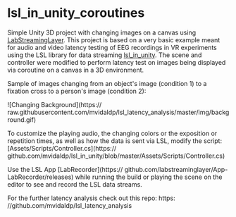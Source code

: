 # lsl_in_unity_coroutines

Simple Unity 3D project with changing images on a canvas using [LabStreamingLayer](https://github.com/sccn/labstreaminglayer). This project is based on a very basic example meant for audio and video latency testing of EEG recordings in VR experiments using the LSL library for data streaming [lsl_in_unity](https://github.com/mvidaldp/lsl_in_unity). The scene and controller were modified to perform latency test on images being displayed via coroutine on a canvas in a 3D environment. 

Sample of images changing from an object's image (condition 1) to a fixation cross to a person's image (condition 2):

![Changing Background](https:// raw.githubusercontent.com/mvidaldp/lsl_latency_analysis/master/img/background.gif)

To customize the playing audio, the changing colors or the exposition or repetition times, as well as how the data is sent via LSL, modify the script: [Assets/Scripts/Controller.cs](https:// github.com/mvidaldp/lsl_in_unity/blob/master/Assets/Scripts/Controller.cs)

Use the LSL App [LabRecorder](https:// github.com/labstreaminglayer/App-LabRecorder/releases) while running the build or playing the scene on the editor to see and record the LSL data streams.

For the further latency analysis check out this repo: https: //github.com/mvidaldp/lsl_latency_analysis
